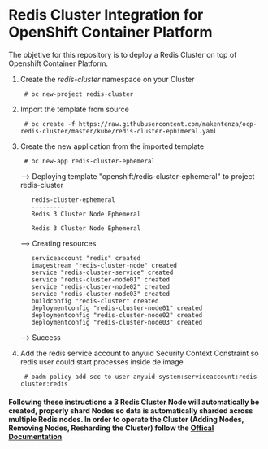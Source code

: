 # Redis Cluster Integration for OpenShift Container Platform

The objetive for this repository is to deploy a Redis Cluster on top of Openshift Container Platform.

1. Create the *redis-cluster* namespace on your Cluster

        # oc new-project redis-cluster

2. Import the template from source

        # oc create -f https://raw.githubusercontent.com/makentenza/ocp-redis-cluster/master/kube/redis-cluster-ephimeral.yaml

3. Create the new application from the imported template

        # oc new-app redis-cluster-ephemeral

      --> Deploying template "openshift/redis-cluster-ephemeral" to project redis-cluster

          redis-cluster-ephemeral
          ---------
          Redis 3 Cluster Node Ephemeral

          Redis 3 Cluster Node Ephemeral

      --> Creating resources

          serviceaccount "redis" created
          imagestream "redis-cluster-node" created
          service "redis-cluster-service" created
          service "redis-cluster-node01" created
          service "redis-cluster-node02" created
          service "redis-cluster-node03" created
          buildconfig "redis-cluster" created
          deploymentconfig "redis-cluster-node01" created
          deploymentconfig "redis-cluster-node02" created
          deploymentconfig "redis-cluster-node03" created

      --> Success


4. Add the redis service account to anyuid Security Context Constraint so redis user could start processes inside de image

        # oadm policy add-scc-to-user anyuid system:serviceaccount:redis-cluster:redis

#### Following these instructions a 3 Redis Cluster Node will automatically be created, properly shard Nodes so data is automatically sharded across multiple Redis nodes. In order to operate the Cluster (Adding Nodes, Removing Nodes, Resharding the Cluster) follow the [Offical Documentation](https://redis.io/topics/cluster-tutorial)
